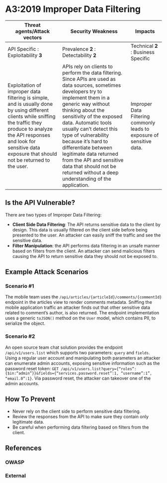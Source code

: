 A3:2019 Improper Data Filtering
===============================

| Threat agents/Attack vectors | Security Weakness | Impacts |
| - | - | - |
| API Specific : Exploitability **3** | Prevalence **2** : Detectability **2** | Technical **2** : Business Specific |
| Exploitation of improper data filtering is simple, and is usually done by using different clients while sniffing the traffic they produce to analyze the API responses and look for sensitive data exposure that should not be returned to the user. | APIs rely on clients to perform the data filtering. Since APIs are used as data sources, sometimes developers try to implement them in a generic way without thinking about the sensitivity of the exposed data. Automatic tools usually can’t detect this type of vulnerability because it’s hard to differentiate between legitimate data returned from the API and sensitive data that should not be returned without a deep understanding of the application. | Improper Data Filtering commonly leads to exposure of sensitive data. |

## Is the API Vulnerable?

There are two types of Improper Data Filtering:

* **Client Side Data Filtering**: The API returns sensitive data to the client
  by design. This data is usually filtered on the client side before being
  presented to the user. An attacker can easily sniff the traffic and see the
  sensitive data.
* **Filter Manipulation**: the API performs data filtering in an unsafe manner
  based on filters from the client. An attacker can send malicious filters
  causing the API to return sensitive data they should not be exposed to.

## Example Attack Scenarios

### Scenario #1

The mobile team uses the `/api/articles/{articleId}/comments/{commentId}`
endpoint in the articles view to render comments metadata. Sniffing the mobile
application traffic an attacker finds out that other sensitive data related to
comment’s author, is also returned. The endpoint implementation uses a generic
`toJSON()` method on the `User` model, which contains PII, to serialize the
object.

### Scenario #2

An open source team chat solution provides the endpoint `/api/v1/users.list`
which supports two parameters: `query` and `fields`. Using a regular user
account and manipulating both parameters an attacker can enumerate admin
accounts, exposing sensitive information such as the password reset token:
`GET /api/v1/users.list?query={“roles”:{$in:“admin”}}&fields={“services.password.reset”:1, “username”:1”, “email.0”:1}`.
Via password reset, the attacker can takeover one of the admin accounts.

## How To Prevent

* Never rely on the client side to perform sensitive data filtering.
* Review the responses from the API to make sure they contain only legitimate
  data.
* Be careful when performing data filtering based on filters from the client.

## References

### OWASP

### External
